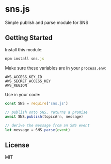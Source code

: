 
# sns.js

  Simple publish and parse module for SNS

## Getting Started

Install this module:

```js
npm install sns.js
```

Make sure these variables are in your `process.env`:

```
AWS_ACCESS_KEY_ID
AWS_SECRET_ACCESS_KEY
AWS_REGION
```

Use in your code:

```js
const SNS = require('sns.js')

// publish onto SNS, returns a promise
await SNS.publish(topicArn, message)

// derive the message from an SNS event
let message = SNS.parse(event)
```

## License

MIT
